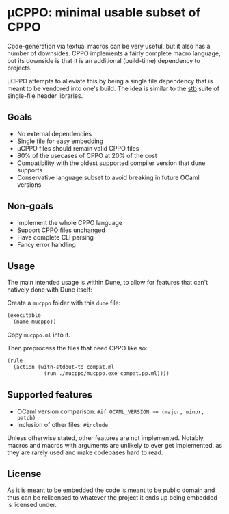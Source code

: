 µCPPO: minimal usable subset of CPPO
====================================

Code-generation via textual macros can be very useful, but it also has a number
of downsides. CPPO implements a fairly complete macro language, but its
downside is that it is an additional (build-time) dependency to projects.

µCPPO attempts to alleviate this by being a single file dependency that is
meant to be vendored into one's build. The idea is similar to the
[stb](https://github.com/nothings/stb) suite of single-file header libraries.

Goals
-----

* No external dependencies
* Single file for easy embedding
* µCPPO files should remain valid CPPO files
* 80% of the usecases of CPPO at 20% of the cost
* Compatibility with the oldest supported compiler version that dune supports
* Conservative language subset to avoid breaking in future OCaml versions

Non-goals
---------

* Implement the whole CPPO language
* Support CPPO files unchanged
* Have complete CLI parsing
* Fancy error handling

Usage
-----

The main intended usage is within Dune, to allow for features that can't
natively done with Dune itself:

Create a `mucppo` folder with this `dune` file:

```scheme
(executable
  (name mucppo))
```

Copy `mucppo.ml` into it.

Then preprocess the files that need CPPO like so:

```scheme
(rule
  (action (with-stdout-to compat.ml
            (run ./mucppo/mucppo.exe compat.pp.ml))))
```

Supported features
------------------

* OCaml version comparison: `#if OCAML_VERSION >= (major, minor, patch)`
* Inclusion of other files: `#include`

Unless otherwise stated, other features are not implemented. Notably, macros
and macros with arguments are unlikely to ever get implemented, as they are
rarely used and make codebases hard to read.

License
-------

As it is meant to be embedded the code is meant to be public domain and thus
can be relicensed to whatever the project it ends up being embedded is licensed
under.
